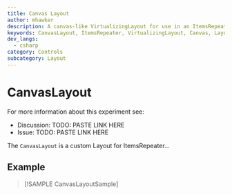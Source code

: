 ```yaml
---
title: Canvas Layout
author: mhawker
description: A canvas-like VirtualizingLayout for use in an ItemsRepeater
keywords: CanvasLayout, ItemsRepeater, VirtualizingLayout, Canvas, Layout, Panel, Arrange
dev_langs:
  - csharp
category: Controls
subcategory: Layout
---
```


# CanvasLayout

For more information about this experiment see:
- Discussion: TODO: PASTE LINK HERE
- Issue: TODO: PASTE LINK HERE

The `CanvasLayout` is a custom Layout for ItemsRepeater...

## Example

> [!SAMPLE CanvasLayoutSample]
